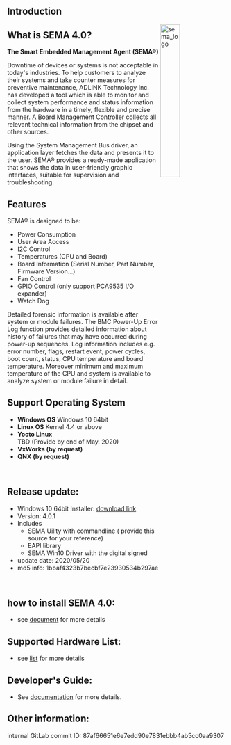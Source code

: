 ## Introduction



<img src="https://cdn.adlinktech.com/webupd/en/Upload/ProductNews/logo_sema.png" alt="sema_logo" width="30%" align="right"  />

## What is SEMA 4.0?

**The Smart Embedded Management Agent (SEMA®)** 

Downtime of devices or systems is not acceptable in today's industries. To help customers to analyze their 
systems and take counter measures for preventive maintenance, ADLINK Technology Inc. has developed a tool which is able to monitor and collect system performance and status information from the hardware in a timely, flexible and precise manner. A Board Management Controller collects all relevant technical information from the chipset and other sources.

Using the System Management Bus driver, an application layer fetches the data and presents it to the user. 
SEMA® provides a ready-made application that shows the data in user-friendly graphic interfaces, suitable 
for supervision and troubleshooting.



Features
----------

SEMA® is designed to be:

* Power Consumption
* User Area Access
* I2C Control 
* Temperatures (CPU and Board)
* Board Information (Serial Number, Part Number, Firmware Version...)
* Fan Control
* GPIO Control (only support PCA9535 I/O expander)
* Watch Dog  


Detailed forensic information is available after system or module failures. The BMC Power-Up Error Log function provides detailed information about history of failures that may have occurred during power-up sequences. Log information includes e.g. error number, flags, restart event, power cycles, boot count, status, CPU temperature and board temperature. Moreover minimum and maximum temperature of the CPU and system is available to analyze system or module failure in detail.



Support Operating System
--------------------------
* **Windows OS**
      Windows 10 64bit
* **Linux OS**
       Kernel 4.4 or above
* **Yocto Linux**  
      TBD (Provide by end of May. 2020)
* **VxWorks (by request)** 
* **QNX (by request)**

  
   
<br>

## Release update:
* Windows 10 64bit Installer: [download link](https://hq0epm0west0us0storage.blob.core.windows.net/public/SEMA4.0%2FSEMA4.0.1_Win10_64bit_20200520.zip)
* Version: 4.0.1
* Includes 
  * SEMA Uility with commandline ( provide this source for your reference)
  * EAPI library
  * SEMA Win10 Driver with the digital signed
* update date: 2020/05/20
* md5 info: 1bbaf4323b7becbf7e23930534b297ae


<br>

## how to install SEMA 4.0:
* see [document](https://adlink-epm.github.io/sema-doc/#/source/HowToInstallSEMA?id=windows-10-64bit) for more details


## Supported Hardware List:
* see [list](https://adlink-epm.github.io/sema-doc/#/source/SupportedHardware) for more details


## Developer's Guide: 
* See [documentation](https://adlink-epm.github.io/sema-doc/#/source/DeveloperGuide) for more details.


## Other information:
internal GitLab commit ID: 87af66651e6e7edd90e7831ebbb4ab5cc0aa9307

   
